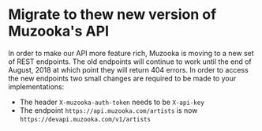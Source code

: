 # Migrate to thew new version of Muzooka's API
In order to make our API more feature rich, Muzooka is moving to a new set of REST endpoints. The old endpoints will continue to work until the end of August, 2018 at which point they will return 404 errors. In order to access the new endpoints two small changes are required to be made to your implementations:

  - The header `X-muzooka-auth-token` needs to be `X-api-key`
  - The endpoint `https://api.muzooka.com/artists` is now `https://devapi.muzooka.com/v1/artists`
